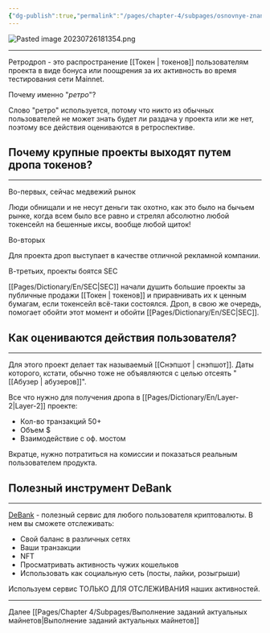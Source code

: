 ```yaml
---
{"dg-publish":true,"permalink":"/pages/chapter-4/subpages/osnovnye-znaniya-o-retrodropah/"}
---
```



![Pasted image 20230726181354.png]()

---

Ретродроп - это распространение [[Токен \| токенов]] пользователям проекта в виде бонуса или поощрения за их активность во время тестирования сети Mainnet.

Почему именно "_ретро_"?

Слово "ретро" используется, потому что никто из обычных пользователей не может знать будет ли раздача у проекта или же нет, поэтому все действия оцениваются в ретроспективе.

## Почему крупные проекты выходят путем дропа токенов?
---

Во-первых, сейчас медвежий рынок

Люди обнищали и не несут деньги так охотно, как это было на бычьем рынке, когда всем было все равно и стрелял абсолютно любой токенсейл на бешенные иксы, вообще любой щиток!

Во-вторых

Для проекта дроп выступает в качестве отличной рекламной компании.

В-третьих, проекты боятся SEC

[[Pages/Dictionary/En/SEC\|SEC]] начали душить большие проекты за публичные продажи [[Токен \| токенов]] и приравнивать их к ценным бумагам, если токенсейл всё-таки состоялся. Дроп, в свою же очередь, помогает обойти этот момент и обойти [[Pages/Dictionary/En/SEC\|SEC]].

## Как оцениваются действия пользователя?
---

Для этого проект делает так называемый [[Снэпшот \| снэпшот]]. Даты которого, кстати, обычно тоже не объявляются с целью отсеять "[[Абузер \| абузеров]]".

Все что нужно для получения дропа в [[Pages/Dictionary/En/Layer-2\|Layer-2]] проекте:

* Кол-во транзакций 50+
* Объем $
* Взаимодействие с оф. мостом

Вкратце, нужно потратиться на комиссии и показаться реальным пользователем продукта.

## Полезный инструмент DeBank
---

[DeBank](https://debank.com/) - полезный сервис для любого пользователя криптовалюты. В нем вы сможете отслеживать:

* Свой баланс в различных сетях
* Ваши транзакции
* NFT
* Просматривать активность чужих кошельков
* Использовать как социальную сеть (посты, лайки, розыгрыши)

Используем сервис ТОЛЬКО ДЛЯ ОТСЛЕЖИВАНИЯ наших активностей.


---

Далее [[Pages/Chapter 4/Subpages/Выполнение заданий актуальных майнетов\|Выполнение заданий актуальных майнетов]]